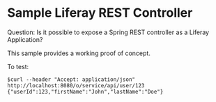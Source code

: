 # Sample Liferay REST Controller

Question: Is it possible to expose a Spring REST controller as a Liferay Application?

This sample provides a working proof of concept.

To test:

```
$curl --header "Accept: application/json" http://localhost:8080/o/service/api/user/123
{"userId":123,"firstName":"John","lastName":"Doe"}
```